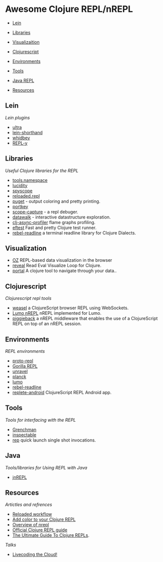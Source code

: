 # Awesome Clojure REPL/nREPL

- [Lein](#lein)
 
- [Libraries](#libraries)

- [Visualizaition](#visualization)

- [Clojurescript](#clojurescript)

- [Environments](#environments) 

- [Tools](#tools)

- [Java REPL](#java)

- [Resources](#resources)


## Lein 

*Lein plugins*

 * [ultra](https://github.com/venantius/ultra) 
 * [lein-shorthand](https://github.com/palletops/lein-shorthand)
 * [whidbey](https://github.com/greglook/whidbey)
 * [REPL-y](https://github.com/trptcolin/reply)

## Libraries

*Useful Clojure libraries for the REPL*

 * [tools.namespace](https://github.com/clojure/tools.namespace)
 * [lucidity](http://docs.caudate.me/lucidity/)
 * [spyscope](https://github.com/dgrnbrg/spyscope)
 * [reloaded.repl](https://github.com/weavejester/reloaded.repl)
 * [puget](https://github.com/greglook/puget) - output coloring and pretty printing.
 * [portkey](https://github.com/portkey-cloud/portkey) 
 * [scope-capture](https://github.com/vvvvalvalval/scope-capture) - a repl debuger.
 * [datawalk](https://github.com/eggsyntax/datawalk) - interactive datastructure exploration.
 * [clj-async-profiler](https://github.com/clojure-goes-fast/clj-async-profiler) flame graphs profiling.
 * [eftest](https://github.com/weavejester/eftest) Fast and pretty Clojure test runner.
 * [rebel-readline](https://github.com/bhauman/rebel-readline) a terminal readline library for Clojure Dialects.


## Visualization 
 * [OZ](https://github.com/metasoarous/oz) REPL-based data visualization in the browser
 * [reveal](https://github.com/vlaaad/reveal) Read Eval Visualize Loop for Clojure. 
 * [portal](https://github.com/djblue/portal) A clojure tool to navigate through your data.. 

## Clojurescript

*Clojurescript repl tools*

 * [weasel](https://github.com/tomjakubowski/weasel) a ClojureScript browser REPL using WebSockets.
 * [Lumo nREPL](https://github.com/djblue/nrepl-cljs) nREPL implemented for Lumo.
 * [piggieback](https://github.com/clojure-emacs/piggieback) a nREPL middleware that enables the use of a ClojureScript REPL on top of an nREPL session.
  
## Environments

*REPL environments* 

 * [proto-repl](https://atom.io/packages/proto-repl)
 * [Gorilla REPL](http://gorilla-repl.org/)
 * [unravel](https://github.com/pesterhazy/unravel) 
 * [planck](https://github.com/planck-repl/planck)
 * [lumo](https://github.com/anmonteiro/lumo) 
 * [rebel-readline](https://github.com/bhauman/rebel-readline)
 * [replete-android](https://github.com/replete-repl/replete-android) ClojureScript REPL Android app.

## Tools

*Tools for interfacing with the REPL*

 * [Grenchman](https://github.com/technomancy/grenchman)
 * [inspectable](https://github.com/jpmonettas/inspectable)
 * [rep](https://github.com/eraserhd/rep) quick launch single shot invocations.

## Java

*Tools/libraries for Using REPL with Java*

 * [jnREPL](https://github.com/AustinC/jnREPL)

## Resources

*Artictles and refrences*

 * [Reloaded workflow](http://thinkrelevance.com/blog/2013/06/04/clojure-workflow-reloaded)
 * [Add color to your Clojure REPL](http://jr0cket.co.uk/2013/08/add-colour-to-your-clojure-repl-with.html.html)
 * [Overview of nrepl](https://juxt.pro/blog/posts/nrepl.html)
 * [Official Clojure REPL guide](https://clojure.org/guides/repl/introduction)
 * [The Ultimate Guide To Clojure REPLs](https://lambdaisland.com/guides/clojure-repls).

*Talks*

 * [Livecoding the Cloud!](https://www.youtube.com/watch?v=qJXqQATJNTk)
